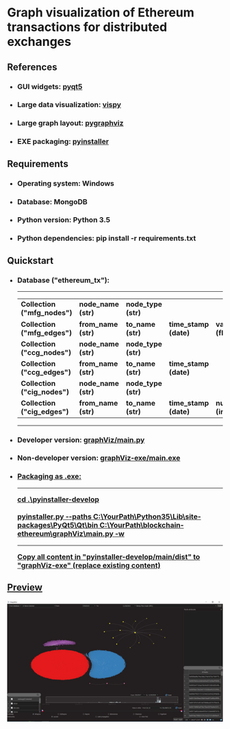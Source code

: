 <h1>Graph visualization of Ethereum transactions for distributed exchanges</h1>

<h2>References</h2>
<ul>
<h3><li>GUI widgets: <a href="https://github.com/PyQt5/PyQt">pyqt5</a></li></h3>
<h3><li>Large data visualization: <a href="https://github.com/vispy/vispy">vispy</a></li></h3>
<h3><li>Large graph layout: <a href="https://github.com/pygraphviz/pygraphviz">pygraphviz</a></li></h3>
<h3><li>EXE packaging: <a href="https://github.com/pyinstaller/pyinstaller">pyinstaller</a></li></h3>
</ul>

<h2>Requirements</h2>
<ul>
<h3><li>Operating system: Windows</li></h3>
<h3><li>Database: MongoDB</li></h3>
<h3><li>Python version: Python 3.5</li></h3>
<h3><li>Python dependencies: pip install -r requirements.txt</li></h3>
</ul>

<h2>Quickstart</h2>
<ul>
<h3><li>
Database ("ethereum_tx"):<hr>
<table><tbody>
<tr><td>Collection ("mfg_nodes")</td><td>node_name (str)</td><td>node_type (str)</td></tr>
<tr><td>Collection ("mfg_edges")</td><td>from_name (str)</td><td>to_name (str)</td><td>time_stamp (date)</td><td>value_in_ether (float)</td></tr>
<tr><td>Collection ("ccg_nodes")</td><td>node_name (str)</td><td>node_type (str)</td></tr>
<tr><td>Collection ("ccg_edges")</td><td>from_name (str)</td><td>to_name (str)</td><td>time_stamp (date)</td></tr>
<tr><td>Collection ("cig_nodes")</td><td>node_name (str)</td><td>node_type (str)</td></tr>
<tr><td>Collection ("cig_edges")</td><td>from_name (str)</td><td>to_name (str)</td><td>time_stamp (date)</td><td>number_of_calls (int)</td></tr>
</tbody></table><hr>
</li></h3>
<h3><li>Developer version: <a href="./graphViz/main.py">graphViz/main.py</a></li></h3>
<h3><li>Non-developer version: <a href="./graphViz-exe/main.exe">graphViz-exe/main.exe</li></h3>
<h3><li>
Packaging as .exe:<hr>
cd .\pyinstaller-develop<br><br>
pyinstaller.py --paths C:\YourPath\Python35\Lib\site-packages\PyQt5\Qt\bin C:\YourPath\blockchain-ethereum\graphViz\main.py -w<hr>
Copy all content in "pyinstaller-develop/main/dist" to "graphViz-exe" (replace existing content)
</li></h3>
</ul>

<h2>Preview</h2>
<img src="./preview.png">
